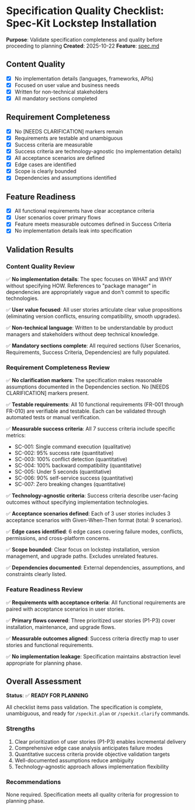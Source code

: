 # Specification Quality Checklist: Spec-Kit Lockstep Installation

**Purpose**: Validate specification completeness and quality before proceeding to planning
**Created**: 2025-10-22
**Feature**: [spec.md](../spec.md)

## Content Quality

- [x] No implementation details (languages, frameworks, APIs)
- [x] Focused on user value and business needs
- [x] Written for non-technical stakeholders
- [x] All mandatory sections completed

## Requirement Completeness

- [x] No [NEEDS CLARIFICATION] markers remain
- [x] Requirements are testable and unambiguous
- [x] Success criteria are measurable
- [x] Success criteria are technology-agnostic (no implementation details)
- [x] All acceptance scenarios are defined
- [x] Edge cases are identified
- [x] Scope is clearly bounded
- [x] Dependencies and assumptions identified

## Feature Readiness

- [x] All functional requirements have clear acceptance criteria
- [x] User scenarios cover primary flows
- [x] Feature meets measurable outcomes defined in Success Criteria
- [x] No implementation details leak into specification

## Validation Results

### Content Quality Review

✅ **No implementation details**: The spec focuses on WHAT and WHY without specifying HOW. References to "package manager" in dependencies are appropriately vague and don't commit to specific technologies.

✅ **User value focused**: All user stories articulate clear value propositions (eliminating version conflicts, ensuring compatibility, smooth upgrades).

✅ **Non-technical language**: Written to be understandable by product managers and stakeholders without deep technical knowledge.

✅ **Mandatory sections complete**: All required sections (User Scenarios, Requirements, Success Criteria, Dependencies) are fully populated.

### Requirement Completeness Review

✅ **No clarification markers**: The specification makes reasonable assumptions documented in the Dependencies section. No [NEEDS CLARIFICATION] markers present.

✅ **Testable requirements**: All 10 functional requirements (FR-001 through FR-010) are verifiable and testable. Each can be validated through automated tests or manual verification.

✅ **Measurable success criteria**: All 7 success criteria include specific metrics:
- SC-001: Single command execution (qualitative)
- SC-002: 95% success rate (quantitative)
- SC-003: 100% conflict detection (quantitative)
- SC-004: 100% backward compatibility (quantitative)
- SC-005: Under 5 seconds (quantitative)
- SC-006: 90% self-service success (quantitative)
- SC-007: Zero breaking changes (quantitative)

✅ **Technology-agnostic criteria**: Success criteria describe user-facing outcomes without specifying implementation technologies.

✅ **Acceptance scenarios defined**: Each of 3 user stories includes 3 acceptance scenarios with Given-When-Then format (total: 9 scenarios).

✅ **Edge cases identified**: 6 edge cases covering failure modes, conflicts, permissions, and cross-platform concerns.

✅ **Scope bounded**: Clear focus on lockstep installation, version management, and upgrade paths. Excludes unrelated features.

✅ **Dependencies documented**: External dependencies, assumptions, and constraints clearly listed.

### Feature Readiness Review

✅ **Requirements with acceptance criteria**: All functional requirements are paired with acceptance scenarios in user stories.

✅ **Primary flows covered**: Three prioritized user stories (P1-P3) cover installation, maintenance, and upgrade flows.

✅ **Measurable outcomes aligned**: Success criteria directly map to user stories and functional requirements.

✅ **No implementation leakage**: Specification maintains abstraction level appropriate for planning phase.

## Overall Assessment

**Status**: ✅ **READY FOR PLANNING**

All checklist items pass validation. The specification is complete, unambiguous, and ready for `/speckit.plan` or `/speckit.clarify` commands.

### Strengths

1. Clear prioritization of user stories (P1-P3) enables incremental delivery
2. Comprehensive edge case analysis anticipates failure modes
3. Quantitative success criteria provide objective validation targets
4. Well-documented assumptions reduce ambiguity
5. Technology-agnostic approach allows implementation flexibility

### Recommendations

None required. Specification meets all quality criteria for progression to planning phase.
